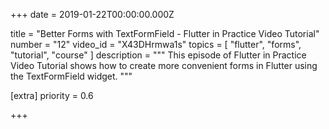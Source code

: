 
+++
date = 2019-01-22T00:00:00.000Z


title = "Better Forms with TextFormField - Flutter in Practice Video Tutorial"
number = "12"
video_id = "X43DHrmwa1s"
topics = [ "flutter", "forms", "tutorial", "course" ]
description = """
This episode of Flutter in Practice Video Tutorial shows how to create more convenient forms in Flutter using the TextFormField widget.
"""

[extra]
priority = 0.6

+++




